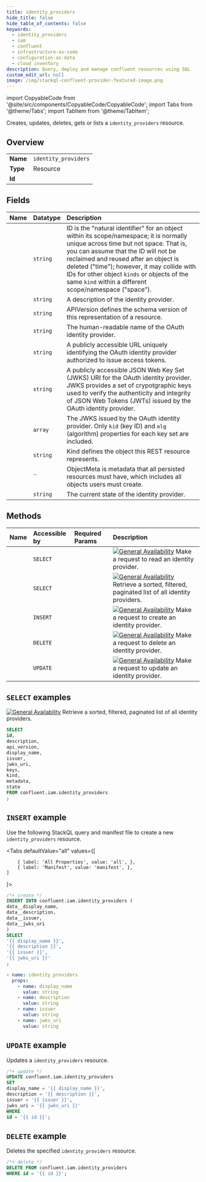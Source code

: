 ```yaml
---
title: identity_providers
hide_title: false
hide_table_of_contents: false
keywords:
  - identity_providers
  - iam
  - confluent
  - infrastructure-as-code
  - configuration-as-data
  - cloud inventory
description: Query, deploy and manage confluent resources using SQL
custom_edit_url: null
image: /img/stackql-confluent-provider-featured-image.png
---
```


import CopyableCode from '@site/src/components/CopyableCode/CopyableCode';
import Tabs from '@theme/Tabs';
import TabItem from '@theme/TabItem';

Creates, updates, deletes, gets or lists a <code>identity_providers</code> resource.

## Overview
<table><tbody>
<tr><td><b>Name</b></td><td><code>identity_providers</code></td></tr>
<tr><td><b>Type</b></td><td>Resource</td></tr>
<tr><td><b>Id</b></td><td><CopyableCode code="confluent.iam.identity_providers" /></td></tr>
</tbody></table>

## Fields
| Name | Datatype | Description |
|:-----|:---------|:------------|
| <CopyableCode code="id" /> | `string` | ID is the "natural identifier" for an object within its scope/namespace; it is normally unique across time but not space. That is, you can assume that the ID will not be reclaimed and reused after an object is deleted ("time"); however, it may collide with IDs for other object `kinds` or objects of the same `kind` within a different scope/namespace ("space"). |
| <CopyableCode code="description" /> | `string` | A description of the identity provider. |
| <CopyableCode code="api_version" /> | `string` | APIVersion defines the schema version of this representation of a resource. |
| <CopyableCode code="display_name" /> | `string` | The human-readable name of the OAuth identity provider. |
| <CopyableCode code="issuer" /> | `string` | A publicly accessible URL uniquely identifying the OAuth identity provider authorized to issue access tokens. |
| <CopyableCode code="jwks_uri" /> | `string` | A publicly accessible JSON Web Key Set (JWKS) URI for the OAuth identity provider. JWKS provides a set of crypotgraphic keys used to verify the authenticity and integrity of JSON Web Tokens (JWTs) issued by the OAuth identity provider. |
| <CopyableCode code="keys" /> | `array` | The JWKS issued by the OAuth identity provider. Only `kid` (key ID) and `alg` (algorithm) properties for each key set are included. |
| <CopyableCode code="kind" /> | `string` | Kind defines the object this REST resource represents. |
| <CopyableCode code="metadata" /> | `` | ObjectMeta is metadata that all persisted resources must have, which includes all objects users must create. |
| <CopyableCode code="state" /> | `string` | The current state of the identity provider. |

## Methods
| Name | Accessible by | Required Params | Description |
|:-----|:--------------|:----------------|:------------|
| <CopyableCode code="get_iam_v2identity_provider" /> | `SELECT` | <CopyableCode code="id" /> | [![General Availability](https://img.shields.io/badge/Lifecycle%20Stage-General%20Availability-%2345c6e8)](#section/Versioning/API-Lifecycle-Policy) Make a request to read an identity provider. |
| <CopyableCode code="list_iam_v2identity_providers" /> | `SELECT` | <CopyableCode code="" /> | [![General Availability](https://img.shields.io/badge/Lifecycle%20Stage-General%20Availability-%2345c6e8)](#section/Versioning/API-Lifecycle-Policy) Retrieve a sorted, filtered, paginated list of all identity providers. |
| <CopyableCode code="create_iam_v2identity_provider" /> | `INSERT` | <CopyableCode code="" /> | [![General Availability](https://img.shields.io/badge/Lifecycle%20Stage-General%20Availability-%2345c6e8)](#section/Versioning/API-Lifecycle-Policy) Make a request to create an identity provider. |
| <CopyableCode code="delete_iam_v2identity_provider" /> | `DELETE` | <CopyableCode code="id" /> | [![General Availability](https://img.shields.io/badge/Lifecycle%20Stage-General%20Availability-%2345c6e8)](#section/Versioning/API-Lifecycle-Policy) Make a request to delete an identity provider. |
| <CopyableCode code="update_iam_v2identity_provider" /> | `UPDATE` | <CopyableCode code="id" /> | [![General Availability](https://img.shields.io/badge/Lifecycle%20Stage-General%20Availability-%2345c6e8)](#section/Versioning/API-Lifecycle-Policy) Make a request to update an identity provider. |

## `SELECT` examples

[![General Availability](https://img.shields.io/badge/Lifecycle%20Stage-General%20Availability-%2345c6e8)](#section/Versioning/API-Lifecycle-Policy) Retrieve a sorted, filtered, paginated list of all identity providers.


```sql
SELECT
id,
description,
api_version,
display_name,
issuer,
jwks_uri,
keys,
kind,
metadata,
state
FROM confluent.iam.identity_providers
;
```
## `INSERT` example

Use the following StackQL query and manifest file to create a new <code>identity_providers</code> resource.

<Tabs
    defaultValue="all"
    values={[
        
        { label: 'All Properties', value: 'all', },
        { label: 'Manifest', value: 'manifest', },
    ]
}>
<TabItem value="all">

```sql
/*+ create */
INSERT INTO confluent.iam.identity_providers (
data__display_name,
data__description,
data__issuer,
data__jwks_uri
)
SELECT 
'{{ display_name }}',
'{{ description }}',
'{{ issuer }}',
'{{ jwks_uri }}'
;
```
</TabItem>

<TabItem value="manifest">

```yaml
- name: identity_providers
  props:
    - name: display_name
      value: string
    - name: description
      value: string
    - name: issuer
      value: string
    - name: jwks_uri
      value: string

```
</TabItem>
</Tabs>

## `UPDATE` example

Updates a <code>identity_providers</code> resource.

```sql
/*+ update */
UPDATE confluent.iam.identity_providers
SET 
display_name = '{{ display_name }}',
description = '{{ description }}',
issuer = '{{ issuer }}',
jwks_uri = '{{ jwks_uri }}'
WHERE 
id = '{{ id }}';
```

## `DELETE` example

Deletes the specified <code>identity_providers</code> resource.

```sql
/*+ delete */
DELETE FROM confluent.iam.identity_providers
WHERE id = '{{ id }}';
```
